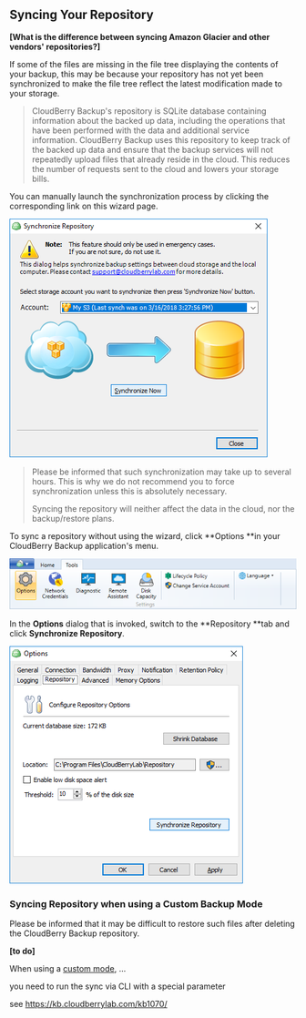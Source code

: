 ## Syncing Your Repository

**\[What is the difference between syncing Amazon Glacier and other vendors' repositories?\]**

If some of the files are missing in the file tree displaying the contents of your backup, this may be because your repository has not yet been synchronized to make the file tree reflect the latest modification made to your storage.

> CloudBerry Backup's repository is SQLite database containing information about the backed up data, including the operations that have been performed with the data and additional service information. CloudBerry Backup uses this repository to keep track of the backed up data and ensure that the backup services will not repeatedly upload files that already reside in the cloud. This reduces the number of requests sent to the cloud and lowers your storage bills.

You can manually launch the synchronization process by clicking the corresponding link on this wizard page.

![](/assets/synchronize-repository-dialog-window.png)

> Please be informed that such synchronization may take up to several hours. This is why we do not recommend you to force synchronization unless this is absolutely necessary.
>
> Syncing the repository will neither affect the data in the cloud, nor the backup/restore plans.

To sync a repository without using the wizard, click **Options **in your CloudBerry Backup application's menu.

![](/assets/cb-backup-ribbon-tools-options.png)

In the **Options** dialog that is invoked, switch to the **Repository **tab and click **Synchronize Repository**.

![](/assets/cb-backup-options-repository-sync.png)

### Syncing Repository when using a Custom Backup Mode

Please be informed that it may be difficult to restore such files after deleting the CloudBerry Backup repository.

**\[to do\]**

When using a [custom mode](/concepts/backup-wizard/backup-filesfolders/shared-select-the-backup-mode.md), ...

you need to run the sync via CLI with a special parameter



see https://kb.cloudberrylab.com/kb1070/



